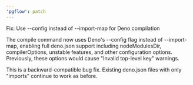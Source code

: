 ```yaml
---
'pgflow': patch
---
```


Fix: Use --config instead of --import-map for Deno compilation

The compile command now uses Deno's --config flag instead of --import-map, enabling full deno.json support including nodeModulesDir, compilerOptions, unstable features, and other configuration options. Previously, these options would cause "Invalid top-level key" warnings.

This is a backward-compatible bug fix. Existing deno.json files with only "imports" continue to work as before.
